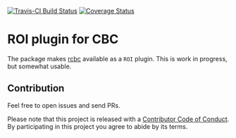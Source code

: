
<!-- README.md is generated from README.Rmd. Please edit that file -->
[![Travis-CI Build Status](https://travis-ci.org/dirkschumacher/ROI.plugin.cbc.svg?branch=master)](https://travis-ci.org/dirkschumacher/ROI.plugin.cbc) [![Coverage Status](https://codecov.io/gh/dirkschumacher/ROI.plugin.cbc/branch/master/graph/badge.svg)](https://codecov.io/gh/dirkschumacher/ROI.plugin.cbc)

ROI plugin for CBC
==================

The package makes [rcbc](https://github.com/dirkschumacher/rcbc) available as a `ROI` plugin. This is work in progress, but somewhat usable.

Contribution
------------

Feel free to open issues and send PRs.

Please note that this project is released with a [Contributor Code of Conduct](CONDUCT.md). By participating in this project you agree to abide by its terms.
